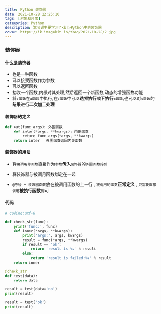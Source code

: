 ```yaml
---
title: Python 装饰器
date: 2021-10-28 22:25:10
tags: [对象和异常]
categories: Python
description: 本节课主要学习了<br>Python中的装饰器
cover: https://ik.imagekit.io/zkeq/2021-10-28/2.jpg
---
```


### 装饰器

#### 什么是装饰器

- 也是一种函数
- 可以接受函数作为参数
- 可以返回函数
- 接收一个函数,内部对其处理,然后返回一个新函数,动态的增强函数功能
- 将`c函数`在`a函数`中执行,在`a函数`中可以**选择执行**或**不执行**`c函数`,也可以对`c函数`的**结果**进行**二次加工处理**

#### 装饰器的定义

```python
def out(func_args): 外围函数
	def inter(*args, **kwargs): 内嵌函数
		reture func_args(*args, **kwargs)
    return inter   外围函数返回内嵌函数
```

#### 装饰器的用法

- 将`被调用的函数`直接作为`参数`**传入**`装饰器`的`外围函数括弧`

- 将装饰器与被调用函数绑定在一起
- `@符号 + 装饰器函数`放在被调用函数的上一行 , `被调用的函数`**正常定义** , `只需要直接调用`**被执行函数**即可

#### 代码

```python
# coding:utf-8

def check_str(func):
    print('func:', func)
    def inner(*args, **kwargs):
        print('args:', args, kwargs)
        result = func(*args, **kwargs)
        if result == 'ok':
            return 'result is %s' % result
        else:
            return 'result is failed:%s' % result
    return inner

@check_str
def test(data):
    return data

result = test(data='no')
print(result)

result = test('ok')
print(result)

```

